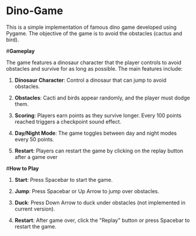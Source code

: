 # Dino-Game

This is a simple implementation of famous dino game developed using Pygame. The objective of the game is to avoid the obstacles (cactus and bird).

#**Gameplay**

The game features a dinosaur character that the player controls to avoid obstacles and survive for as long as possible. The main features include:

1. **Dinosaur Character**: Control a dinosaur that can jump to avoid obstacles.

2. **Obstacles**: Cacti and birds appear randomly, and the player must dodge them.

3. **Scoring**: Players earn points as they survive longer. Every 100 points reached triggers a checkpoint sound effect.

4. **Day/Night Mode**: The game toggles between day and night modes every 50 points.

5. **Restart**: Players can restart the game by clicking on the replay button after a game over

#**How to Play**

1. **Start**: Press Spacebar to start the game.

2. **Jump**: Press Spacebar or Up Arrow to jump over obstacles.

3. **Duck**: Press Down Arrow to duck under obstacles (not implemented in current version).

4. **Restart**: After game over, click the "Replay" button or press Spacebar to restart the game.
